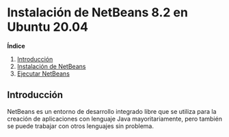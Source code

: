 # Instalación de NetBeans 8.2 en Ubuntu 20.04
**Índice**

1. [Introducción](#1)
2. [Instalación de NetBeans](#2)
3. [Ejecutar NetBeans](#3)

## Introducción<a name="1"></a>
NetBeans es un entorno de desarrollo integrado libre que se utiliza para la creación de aplicaciones con lenguaje Java mayoritariamente, pero también se puede trabajar con otros lenguajes sin problema.
